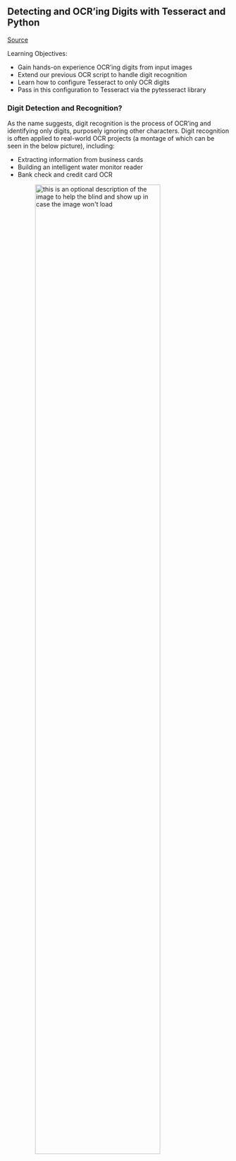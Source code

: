## Detecting and OCR’ing Digits with Tesseract and Python

[Source](https://www.pyimagesearch.com/2021/08/30/detecting-and-ocring-digits-with-tesseract-and-python/)

Learning Objectives:

- Gain hands-on experience OCR’ing digits from input images
- Extend our previous OCR script to handle digit recognition
- Learn how to configure Tesseract to only OCR digits
- Pass in this configuration to Tesseract via the pytesseract library


### Digit Detection and Recognition?
As the name suggests, digit recognition is the process of OCR’ing and identifying only digits, purposely ignoring other characters. Digit recognition is often applied to real-world OCR projects (a montage of which can be seen in the below picture), including:

- Extracting information from business cards
- Building an intelligent water monitor reader
- Bank check and credit card OCR


<img src="https://929687.smushcdn.com/2407837/wp-content/uploads/2021/06/detect_ocr_digits.jpg?size=630x390&lossy=1&strip=1&webp=0"
     alt="this is an optional description of the image to help the blind and show up in case the
          image won't load"
     style="display:block; /* override the default display setting of `inline-block` */
            float:none; /* override any prior settings of `left` or `right` */
            /* set both the left and right margins to `auto` to center the image */
            margin-left:auto;
            margin-right:auto;
            width:75%; /* optionally resize the image to a screen percentage width if you want too */
            ">